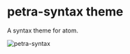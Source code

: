 # petra-syntax theme

A syntax theme for atom.

![petra-syntax](https://cloud.githubusercontent.com/assets/1117330/9372166/4ddf60ee-46d3-11e5-97af-62d301cc29b2.png)
